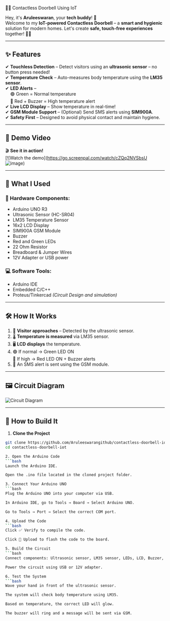 🚪🔔 Contactless Doorbell Using IoT

Hey, it's **Aruleeswaran**, your **tech buddy**! 👋  
Welcome to my **IoT-powered Contactless Doorbell** – a **smart and hygienic** solution for modern homes. Let's create **safe, touch-free experiences** together! 🏡💡

---

## ✨ Features

✔ **Touchless Detection** – Detect visitors using an **ultrasonic sensor** – no button press needed!  
✔ **Temperature Check** – Auto-measures body temperature using the **LM35 sensor**.  
✔ **LED Alerts** –  
&nbsp;&nbsp;&nbsp;&nbsp;🟢 Green = Normal temperature  
&nbsp;&nbsp;&nbsp;&nbsp;🔴 Red + Buzzer = High temperature alert  
✔ **Live LCD Display** – Show temperature in real-time!  
✔ **GSM Module Support** – (Optional) Send SMS alerts using **SIM900A**.  
✔ **Safety First** – Designed to avoid physical contact and maintain hygiene.  

---

## 🎥 Demo Video

🎬 **See it in action!**  
[![Watch the demo](https://go.screenpal.com/watch/cZQq2NVSbsU ![image](https://github.com/user-attachments/assets/7da4560c-3f76-413d-94f5-972b06e3a810))  


---

## 🧰 What I Used

### 🔌 Hardware Components:
- Arduino UNO R3  
- Ultrasonic Sensor (HC-SR04)  
- LM35 Temperature Sensor  
- 16x2 LCD Display  
- SIM900A GSM Module   
- Buzzer  
- Red and Green LEDs  
- 22 Ohm Resistor  
- Breadboard & Jumper Wires  
- 12V Adapter or USB power  

### 💻 Software Tools:
- Arduino IDE  
- Embedded C/C++  
- Proteus/Tinkercad *(Circuit Design and simulation)*  

---

## 🛠️ How It Works

1. 🚶 **Visitor approaches** – Detected by the ultrasonic sensor.  
2. 🌡️ **Temperature is measured** via LM35 sensor.  
3. 🖥️ **LCD displays** the temperature.  
4. 🟢 If normal → Green LED ON  
   🔴 If high → Red LED ON + Buzzer alerts  
5. 📲 An SMS alert is sent using the GSM module.

---

## 🖼️ Circuit Diagram


![Circuit Diagram](https://ik.imagekit.io/ina6eaq0k/circuit_diagram.png?updatedAt=1747311847201)


---

## 🚀 How to Build It

1. **Clone the Project**

```bash
git clone https://github.com/Aruleeswarangithub/contactless-doorbell-iot.git
cd contactless-doorbell-iot

2. Open the Arduino Code
```bash
Launch the Arduino IDE.

Open the .ino file located in the cloned project folder.

3. Connect Your Arduino UNO
```bash
Plug the Arduino UNO into your computer via USB.

In Arduino IDE, go to Tools → Board → Select Arduino UNO.

Go to Tools → Port → Select the correct COM port.

4. Upload the Code
```bash
Click ✅ Verify to compile the code.

Click 🔼 Upload to flash the code to the board.

5. Build the Circuit
```bash
Connect components: Ultrasonic sensor, LM35 sensor, LEDs, LCD, Buzzer, and GSM Module.

Power the circuit using USB or 12V adapter.

6. Test the System
```bash
Wave your hand in front of the ultrasonic sensor.

The system will check body temperature using LM35.

Based on temperature, the correct LED will glow.

The buzzer will ring and a message will be sent via GSM.
